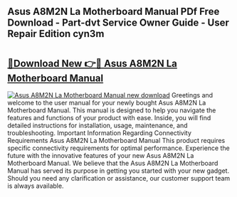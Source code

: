 ## Asus A8M2N La Motherboard Manual PDf Free Download - Part-dvt Service Owner Guide - User Repair Edition cyn3m

# <h2><a href="http://bc44333.oget.top/?id=Asus+A8M2N+La+Motherboard+Manual">🔗Download New 👉🔴 Asus A8M2N La Motherboard Manual</a></h2>

[![Asus A8M2N La Motherboard Manual new download](https://i.imgur.com/5g1atiW.png)](http://bc44333.oget.top/?id=Asus+A8M2N+La+Motherboard+Manual)
Greetings and welcome to the user manual for your newly bought Asus A8M2N La Motherboard Manual. This manual is designed to help you navigate the features and functions of your product with ease. Inside, you will find detailed instructions for installation, usage, maintenance, and troubleshooting. Important Information Regarding Connectivity Requirements Asus A8M2N La Motherboard Manual This product requires specific connectivity requirements for optimal performance. Experience the future with the innovative features of your new Asus A8M2N La Motherboard Manual. We believe that the Asus A8M2N La Motherboard Manual has served its purpose in getting you started with your new gadget. Should you need any clarification or assistance, our customer support team is always available.

